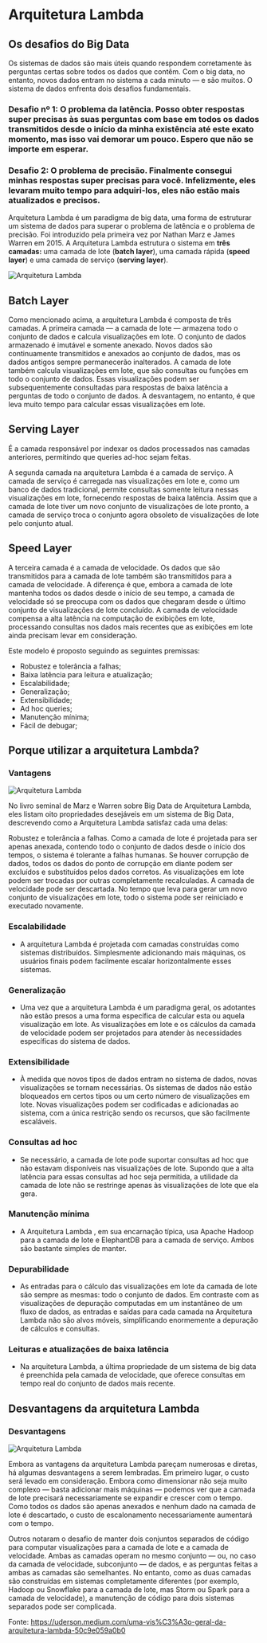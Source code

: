 # Arquitetura Lambda

## Os desafios do Big Data

Os sistemas de dados são mais úteis quando respondem corretamente às perguntas certas sobre todos os dados que contêm. Com o big data, no entanto, novos
dados entram no sistema a cada minuto — e são muitos. O sistema de dados enfrenta dois desafios fundamentais.

### Desafio nº 1: O problema da latência. Posso obter respostas super precisas às suas perguntas com base em todos os dados transmitidos desde o início da minha existência até este exato momento, mas isso vai demorar um pouco. Espero que não se importe em esperar.

### Desafio 2: O problema de precisão. Finalmente consegui minhas respostas super precisas para você. Infelizmente, eles levaram muito tempo para adquiri-los, eles não estão mais atualizados e precisos.

Arquitetura Lambda é um paradigma de big data, uma forma de estruturar um sistema de dados para superar o problema de latência e o problema de precisão.
Foi introduzido pela primeira vez por Nathan Marz e James Warren em 2015. A Arquitetura Lambda estrutura o sistema em **três camadas:** uma camada de lote (**batch layer**),
uma camada rápida (**speed layer**) e uma camada de serviço (**serving layer**).

![Arquitetura Lambda](../images/arquitetura_lambda.png 'Arquitetura Lambda')

## Batch Layer 

Como mencionado acima, a arquitetura Lambda é composta de três camadas. A primeira camada — a camada de lote — armazena todo o conjunto de dados e calcula
visualizações em lote. O conjunto de dados armazenado é imutável e somente anexado. Novos dados são continuamente transmitidos e anexados ao conjunto de dados,
mas os dados antigos sempre permanecerão inalterados. A camada de lote também calcula visualizações em lote, que são consultas ou funções em todo o conjunto
de dados. Essas visualizações podem ser subsequentemente consultadas para respostas de baixa latência a perguntas de todo o conjunto de dados. A desvantagem,
no entanto, é que leva muito tempo para calcular essas visualizações em lote.

## Serving Layer 

É a camada responsável por indexar os dados processados nas camadas anteriores, permitindo que queries ad-hoc sejam feitas.

A segunda camada na arquitetura Lambda é a camada de serviço. A camada de serviço é carregada nas visualizações em lote e, como um banco de dados tradicional,
permite consultas somente leitura nessas visualizações em lote, fornecendo respostas de baixa latência. Assim que a camada de lote tiver um novo conjunto de
visualizações de lote pronto, a camada de serviço troca o conjunto agora obsoleto de visualizações de lote pelo conjunto atual.

## Speed Layer

A terceira camada é a camada de velocidade. Os dados que são transmitidos para a camada de lote também são transmitidos para a camada de velocidade.
A diferença é que, embora a camada de lote mantenha todos os dados desde o início de seu tempo, a camada de velocidade só se preocupa com os dados
que chegaram desde o último conjunto de visualizações de lote concluído. A camada de velocidade compensa a alta latência na computação de exibições
em lote, processando consultas nos dados mais recentes que as exibições em lote ainda precisam levar em consideração.

Este modelo é proposto seguindo as seguintes premissas:

  - Robustez e tolerância a falhas;
  - Baixa latência para leitura e atualização;
  - Escalabilidade;
  - Generalização;
  - Extensibilidade;
  - Ad hoc queries;
  - Manutenção mínima;
  - Fácil de debugar;

## Porque utilizar a arquitetura Lambda?

### Vantagens
![Arquitetura Lambda](../images/vantagens_arquitetura_lambda.png 'Arquitetura Lambda')

No livro seminal de Marz e Warren sobre Big Data de Arquitetura Lambda, eles listam oito propriedades desejáveis ​​em um sistema de Big Data,
descrevendo como a Arquitetura Lambda satisfaz cada uma delas:

Robustez e tolerância a falhas. Como a camada de lote é projetada para ser apenas anexada, contendo todo o conjunto de dados desde o início dos tempos,
o sistema é tolerante a falhas humanas. Se houver corrupção de dados, todos os dados do ponto de corrupção em diante podem ser excluídos e substituídos
pelos dados corretos. As visualizações em lote podem ser trocadas por outras completamente recalculadas. A camada de velocidade pode ser descartada.
No tempo que leva para gerar um novo conjunto de visualizações em lote, todo o sistema pode ser reiniciado e executado novamente.

### Escalabilidade
  - A arquitetura Lambda é projetada com camadas construídas como sistemas distribuídos. Simplesmente adicionando mais máquinas, os usuários finais
podem facilmente escalar horizontalmente esses sistemas.

### Generalização
  - Uma vez que a arquitetura Lambda é um paradigma geral, os adotantes não estão presos a uma forma específica de calcular esta ou aquela visualização
em lote. As visualizações em lote e os cálculos da camada de velocidade podem ser projetados para atender às necessidades específicas do sistema de dados.

### Extensibilidade
  - À medida que novos tipos de dados entram no sistema de dados, novas visualizações se tornam necessárias. Os sistemas de dados não estão bloqueados
em certos tipos ou um certo número de visualizações em lote. Novas visualizações podem ser codificadas e adicionadas ao sistema, com a única
restrição sendo os recursos, que são facilmente escaláveis.

### Consultas ad hoc 
  - Se necessário, a camada de lote pode suportar consultas ad hoc que não estavam disponíveis nas visualizações de lote. Supondo que a alta latência para essas
consultas ad hoc seja permitida, a utilidade da camada de lote não se restringe apenas às visualizações de lote que ela gera.

### Manutenção mínima
  - A Arquitetura Lambda , em sua encarnação típica, usa Apache Hadoop para a camada de lote e ElephantDB para a camada de serviço. Ambos são bastante simples de manter.

### Depurabilidade
  - As entradas para o cálculo das visualizações em lote da camada de lote são sempre as mesmas: todo o conjunto de dados. Em contraste com as
visualizações de depuração computadas em um instantâneo de um fluxo de dados, as entradas e saídas para cada camada na Arquitetura Lambda não são
alvos móveis, simplificando enormemente a depuração de cálculos e consultas.

### Leituras e atualizações de baixa latência
- Na arquitetura Lambda, a última propriedade de um sistema de big data é preenchida pela camada de velocidade, que oferece consultas em tempo real do conjunto de dados mais recente.

## Desvantagens da arquitetura Lambda

### Desvantagens
![Arquitetura Lambda](../images/desvantagens_arquitetura_lambda.png 'Arquitetura Lambda')

Embora as vantagens da arquitetura Lambda pareçam numerosas e diretas, há algumas desvantagens a serem lembradas. Em primeiro lugar, o custo será levado em
consideração. Embora como dimensionar não seja muito complexo — basta adicionar mais máquinas — podemos ver que a camada de lote precisará necessariamente
se expandir e crescer com o tempo. Como todos os dados são apenas anexados e nenhum dado na camada de lote é descartado, o custo de escalonamento
necessariamente aumentará com o tempo.

Outros notaram o desafio de manter dois conjuntos separados de código para computar visualizações para a camada de lote e a camada de velocidade. Ambas
as camadas operam no mesmo conjunto — ou, no caso da camada de velocidade, subconjunto — de dados, e as perguntas feitas a ambas as camadas são semelhantes.
No entanto, como as duas camadas são construídas em sistemas completamente diferentes (por exemplo, Hadoop ou Snowflake para a camada de lote, mas Storm ou
Spark para a camada de velocidade), a manutenção de código para dois sistemas separados pode ser complicada.

Fonte: https://uderson.medium.com/uma-vis%C3%A3o-geral-da-arquitetura-lambda-50c9e059a0b0
